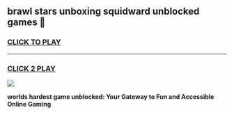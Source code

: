 
## brawl stars unboxing squidward unblocked games 👋
<h3>
<a href="https://premium.freeplayer.one?title=brawl_stars_unboxing_squidward_unblocked_games&ref=13F">CLICK TO PLAY</a></h3>
<hr>

<h3>
<a href="https://premium.freeplayer.one?title=brawl_stars_unboxing_squidward_unblocked_games&ref=13F">CLICK 2 PLAY</a>
  
</h3>

<a href="https://premium.freeplayer.one?title=brawl_stars_unboxing_squidward_unblocked_games&ref=12F/"><img src="https://clearcache.store/games.png"></a>


**worlds hardest game unblocked: Your Gateway to Fun and Accessible Online Gaming**
